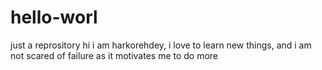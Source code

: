 # hello-worl
just a reprository
hi
i am harkorehdey, i love to learn new things, and i am not scared of failure as it motivates me to do more
